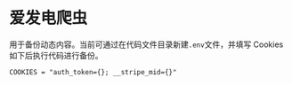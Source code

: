 
# 爱发电爬虫

用于备份动态内容。当前可通过在代码文件目录新建`.env`文件，并填写 Cookies 如下后执行代码进行备份。


```env
COOKIES = "auth_token={}; __stripe_mid={}"
```